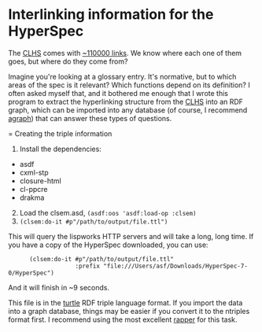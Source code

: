 Interlinking information for the HyperSpec
==========================================

The [CLHS][clhs] comes
with [~110000
links](http://www.lispworks.com/documentation/HyperSpec/Front/Help.htm#Trivia). We
know where each one of them goes, but where do they come from?

Imagine you're looking at a glossary entry. It's normative, but to
which areas of the spec is it relevant? Which functions depend on its
definition? I often asked myself that, and it bothered me enough that
I wrote this program to extract the hyperlinking structure from the
[CLHS][clhs] into an RDF graph, which can be imported into any
database (of course, I recommend [agraph](http://franz.com)) that can
answer these types of questions.

= Creating the triple information

1. Install the dependencies:
  - asdf
  - cxml-stp
  - closure-html
  - cl-ppcre
  - drakma
2. Load the clsem.asd, `(asdf:oos 'asdf:load-op :clsem)`
3. `(clsem:do-it #p"/path/to/output/file.ttl")`

This will query the lispworks HTTP servers and will take a long, long time. If you have a copy of the HyperSpec downloaded, you can use:

          (clsem:do-it #p"/path/to/output/file.ttl"
                       :prefix "file:///Users/asf/Downloads/HyperSpec-7-0/HyperSpec")

And it will finish in ~9 seconds.

This file is in the [turtle](http://www.w3.org/TeamSubmission/turtle/) RDF triple language format. If you import the data into a graph database, things may be easier if you convert it to the ntriples format first. I recommend using the most excellent [rapper](http://librdf.org/raptor/rapper.html) for this task.

[clhs]: http://www.lispworks.com/documentation/HyperSpec